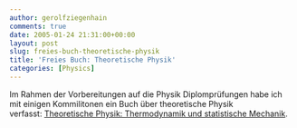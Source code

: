 ```yaml
---
author: gerolfziegenhain
comments: true
date: 2005-01-24 21:31:00+00:00
layout: post
slug: freies-buch-theoretische-physik
title: 'Freies Buch: Theoretische Physik'
categories: [Physics]
---
```


Im Rahmen der Vorbereitungen auf die Physik Diplomprüfungen habe ich mit einigen Kommilitonen ein Buch über theoretische Physik verfasst: [Theoretische Physik: Thermodynamik und statistische Mechanik](/doc/theo_TD.pdf).

